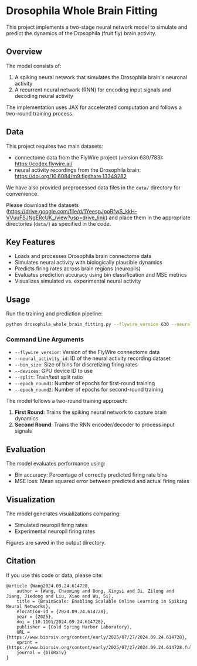 # Drosophila Whole Brain Fitting

This project implements a two-stage neural network model to simulate and predict the dynamics of the Drosophila (fruit fly) brain activity.

## Overview

The model consists of:

1. A spiking neural network that simulates the Drosophila brain's neuronal activity
2. A recurrent neural network (RNN) for encoding input signals and decoding neural activity

The implementation uses JAX for accelerated computation and follows a two-round training process.


## Data

This project requires two main datasets:

- connectome data from the FlyWire project (version 630/783): https://codex.flywire.ai/
- neural activity recordings from the Drosophila brain: https://doi.org/10.6084/m9.figshare.13349282


We have also provided preprocessed data files in the `data/` directory for convenience.

Please download the datasets (https://drive.google.com/file/d/1YeespJpoRfwS_kkH-VVuuFSJNgERcUK_/view?usp=drive_link) and place them in the appropriate directories (`data/`) as specified in the code.



## Key Features

- Loads and processes Drosophila brain connectome data
- Simulates neural activity with biologically plausible dynamics
- Predicts firing rates across brain regions (neuropils)
- Evaluates prediction accuracy using bin classification and MSE metrics
- Visualizes simulated vs. experimental neural activity

## Usage

Run the training and prediction pipeline:

```bash
python drosophila_whole_brain_fitting.py --flywire_version 630 --neural_activity_id 2017-10-30_1 --bin_size 0.5 --devices 0 --split 0.6 --epoch_round1 50 --epoch_round2 50
```

### Command Line Arguments

- `--flywire_version`: Version of the FlyWire connectome data
- `--neural_activity_id`: ID of the neural activity recording dataset
- `--bin_size`: Size of bins for discretizing firing rates
- `--devices`: GPU device ID to use
- `--split`: Train/test split ratio
- `--epoch_round1`: Number of epochs for first-round training
- `--epoch_round2`: Number of epochs for second-round training


The model follows a two-round training approach:

1. **First Round**: Trains the spiking neural network to capture brain dynamics
2. **Second Round**: Trains the RNN encoder/decoder to process input signals

## Evaluation

The model evaluates performance using:
- Bin accuracy: Percentage of correctly predicted firing rate bins
- MSE loss: Mean squared error between predicted and actual firing rates

## Visualization

The model generates visualizations comparing:
- Simulated neuropil firing rates
- Experimental neuropil firing rates

Figures are saved in the output directory.


## Citation 


If you use this code or data, please cite:

```text
@article {Wang2024.09.24.614728,
	author = {Wang, Chaoming and Dong, Xingsi and Ji, Zilong and Jiang, Jiedong and Liu, Xiao and Wu, Si},
	title = {BrainScale: Enabling Scalable Online Learning in Spiking Neural Networks},
	elocation-id = {2024.09.24.614728},
	year = {2025},
	doi = {10.1101/2024.09.24.614728},
	publisher = {Cold Spring Harbor Laboratory},
	URL = {https://www.biorxiv.org/content/early/2025/07/27/2024.09.24.614728},
	eprint = {https://www.biorxiv.org/content/early/2025/07/27/2024.09.24.614728.full.pdf},
	journal = {bioRxiv}
}
```
